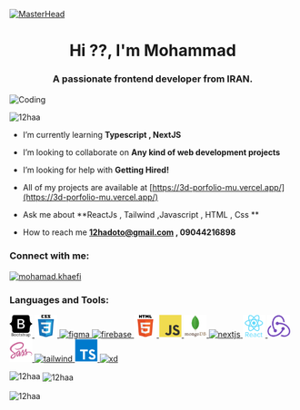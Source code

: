 [![MasterHead](https://i0.wp.com/plopdo.com/wp-content/uploads/2021/07/Screenshot-1.png?resize=1210%2C642&ssl=1)](https://3d-porfolio-mu.vercel.app/)
<h1 align="center">Hi ??, I'm Mohammad</h1>
<h3 align="center">A passionate frontend developer from IRAN.</h3>
<img align="center" alt="Coding" width="900"  height ="600 "src="https://art.pixilart.com/sr2712ab0b35ecd.gif"  />


<p align="left"> <img src="https://komarev.com/ghpvc/?username=12haa&label=Profile%20views&color=0e75b6&style=flat" alt="12haa" /> </p>




-  I’m currently learning **Typescript , NextJS**

-  I’m looking to collaborate on **Any kind of web development projects**

-  I’m looking for help with **Getting Hired!**

-  All of my projects are available at [https://3d-porfolio-mu.vercel.app/](https://3d-porfolio-mu.vercel.app/)

-  Ask me about **ReactJs , Tailwind ,Javascript , HTML , Css **

-  How to reach me **12hadoto@gmail.com , 09044216898**

<h3 align="left">Connect with me:</h3>
<p align="left">
<a href="https://instagram.com/mohamad.khaefi" target="blank"><img align="center" src="https://raw.githubusercontent.com/rahuldkjain/github-profile-readme-generator/master/src/images/icons/Social/instagram.svg" alt="mohamad.khaefi" height="30" width="40" /></a>
</p>

<h3 align="left">Languages and Tools:</h3>
<p align="left"> <a href="https://getbootstrap.com" target="_blank" rel="noreferrer"> <img src="https://raw.githubusercontent.com/devicons/devicon/master/icons/bootstrap/bootstrap-plain-wordmark.svg" alt="bootstrap" width="40" height="40"/> </a> <a href="https://www.w3schools.com/css/" target="_blank" rel="noreferrer"> <img src="https://raw.githubusercontent.com/devicons/devicon/master/icons/css3/css3-original-wordmark.svg" alt="css3" width="40" height="40"/> </a> <a href="https://www.figma.com/" target="_blank" rel="noreferrer"> <img src="https://www.vectorlogo.zone/logos/figma/figma-icon.svg" alt="figma" width="40" height="40"/> </a> <a href="https://firebase.google.com/" target="_blank" rel="noreferrer"> <img src="https://www.vectorlogo.zone/logos/firebase/firebase-icon.svg" alt="firebase" width="40" height="40"/> </a> <a href="https://www.w3.org/html/" target="_blank" rel="noreferrer"> <img src="https://raw.githubusercontent.com/devicons/devicon/master/icons/html5/html5-original-wordmark.svg" alt="html5" width="40" height="40"/> </a> <a href="https://developer.mozilla.org/en-US/docs/Web/JavaScript" target="_blank" rel="noreferrer"> <img src="https://raw.githubusercontent.com/devicons/devicon/master/icons/javascript/javascript-original.svg" alt="javascript" width="40" height="40"/> </a> <a href="https://www.mongodb.com/" target="_blank" rel="noreferrer"> <img src="https://raw.githubusercontent.com/devicons/devicon/master/icons/mongodb/mongodb-original-wordmark.svg" alt="mongodb" width="40" height="40"/> </a> <a href="https://nextjs.org/" target="_blank" rel="noreferrer"> <img src="https://cdn.worldvectorlogo.com/logos/nextjs-2.svg" alt="nextjs" width="40" height="40"/> </a> <a href="https://reactjs.org/" target="_blank" rel="noreferrer"> <img src="https://raw.githubusercontent.com/devicons/devicon/master/icons/react/react-original-wordmark.svg" alt="react" width="40" height="40"/> </a> <a href="https://redux.js.org" target="_blank" rel="noreferrer"> <img src="https://raw.githubusercontent.com/devicons/devicon/master/icons/redux/redux-original.svg" alt="redux" width="40" height="40"/> </a> <a href="https://sass-lang.com" target="_blank" rel="noreferrer"> <img src="https://raw.githubusercontent.com/devicons/devicon/master/icons/sass/sass-original.svg" alt="sass" width="40" height="40"/> </a> <a href="https://tailwindcss.com/" target="_blank" rel="noreferrer"> <img src="https://www.vectorlogo.zone/logos/tailwindcss/tailwindcss-icon.svg" alt="tailwind" width="40" height="40"/> </a> <a href="https://www.typescriptlang.org/" target="_blank" rel="noreferrer"> <img src="https://raw.githubusercontent.com/devicons/devicon/master/icons/typescript/typescript-original.svg" alt="typescript" width="40" height="40"/> </a> <a href="https://www.adobe.com/products/xd.html" target="_blank" rel="noreferrer"> <img src="https://cdn.worldvectorlogo.com/logos/adobe-xd.svg" alt="xd" width="40" height="40"/> </a> </p>

<p><img align="left" src="https://github-readme-stats.vercel.app/api/top-langs?username=12haa&show_icons=true&locale=en&layout=compact" alt="12haa" /></p>

<p>&nbsp;<img align="center" src="https://github-readme-stats.vercel.app/api?username=12haa&show_icons=true&locale=en" alt="12haa" /></p>

<p><img align="center" src="https://github-readme-streak-stats.herokuapp.com/?user=12haa&" alt="12haa" /></p>
